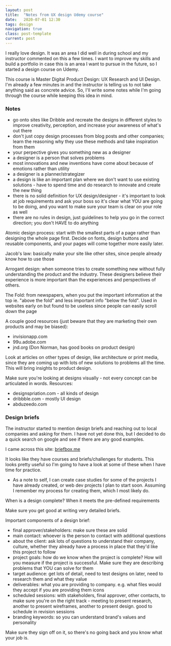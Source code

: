 ```yaml
---
layout: post
title:  "Notes from UX design Udemy course"
date:   2020-07-01 12:30
tags: design
navigation: true
class: post-template
current: post
---
```


I really love design. It was an area I did well in during school and my instructor commented on this a few times. I want to improve my skills and build a portfolio in case this is an area I want to pursue in the future, so I started a design course on Udemy. 

This course is Master Digital Product Design: UX Research and UI Design.  I'm already a few minutes in and the instructor is telling us to not take anything said as concrete advice. So, I'll write some notes while I'm going through the course while keeping this idea in mind.

### Notes

- go onto sites like Dribble and recreate the designs in different styles to improve creativity, perception, and increase your awareness of what's out there
- don't just copy design processes from blog posts and other companies; learn the reasoning why they use these methods and take inspiration from them
- your perpective gives you something new as a designer
- a designer is a person that solves problems
- most innovations and new inventions have come about because of emotions rather than utility
- a designer is a planner/strategizer
- a design is like an important plan where we don't want to use existing solutions - have to spend time and do research to innovate and create the new thing
- there is no solid definition for UX design/designer - it's important to look at job requirements and ask your boss so it's clear what YOU are going to be doing, and you want to make sure your team is clear on your role as well
- there are no rules in design, just guidelines to help you go in the correct direction; you don't HAVE to do anything


Atomic design process: start with the smallest parts of a page rather than designing the whole page first. Decide on fonts, design buttons and reusable components, and your pages will come together more easily later.

Jacob's law: basically make your site like other sites, since people already know how to use those

Arrogant design: when someone tries to create something new without fully understanding the product and the industry. These designers believe their experience is more important than the experiences and perspectives of others.

The Fold: from newspapers, when you put the important information at the top ie. "above the fold" and less important info "below the fold". Used in websites early on but found to be useless since people can easily scroll down the page

A couple good resources (just beware that they are marketing their own products and may be biased):
- invisionapp.com
- 99u.adobe.com
- jnd.org (Don Norman, has good books on product design)

Look at articles on other types of design, like architecture or print media, since they are coming up with lots of new solutions to problems all the time. This will bring insights to product design.

Make sure you're looking at designs visually - not every concept can be articulated in words. Resources:
- designspriation.com - all kinds of design
- dribbble.com - mostly UI design
- abduzeedo.com

### Design briefs

The instructor started to mention design briefs and reaching out to local companies and asking for them. I have not yet done this, but I decided to do a quick search on google and see if there are any good examples. 

I came across this site: [briefbox.me](https://www.briefbox.me/)

It looks like they have courses and briefs/challenges for students. This looks pretty useful so I'm going to have a look at some of these when I have time for practice.

- As a note to self, I can create case studies for some of the projects I have already created, or web dev projects I plan to start soon. Assuming I remember my process for creating them, which I most likely do.

When is a design complete? When it meets the pre-defined requirements

Make sure you get good at writing very detailed briefs.

Important components of a design brief:
- final approver/stakeholders: make sure these are solid
- main contact: whoever is the person to contact with additional questions
- about the client: ask lots of questions to understand their company, culture, whether they already have a process in place that they'd like this project to follow
- project goals: how do we know when the project is complete? How will you measure if the project is successful. Make sure they are describing problems that YOU can solve for them
- target audience: get lots of detail, need to test designs on later, need to research them and what they value
- deliverables: what you are providing to company. e.g. what files would they accept if you are providing them icons
- scheduled sessions: with stakeholders, final approver, other contacts, to make sure you're on the right track - meeting to present research, another to present wireframes, another to present design. good to schedule in revision sessions
- branding keywords: so you can understand brand's values and personality

Make sure they sign off on it, so there's no going back and you know what your job is.
